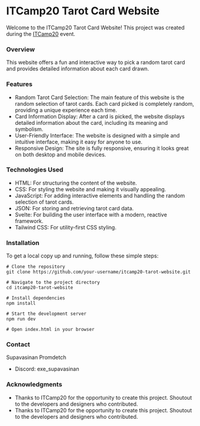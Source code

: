 # ITCamp20 Tarot Card Website

Welcome to the ITCamp20 Tarot Card Website! This project was created during the [ITCamp20][id/name]  event.



[id/name]: https://www.facebook.com/itcampKMITL/


### Overview 
This website offers a fun and interactive way to pick a random tarot card and provides detailed information about each card drawn.

### Features

- Random Tarot Card Selection: The main feature of this website is the random selection of tarot cards. Each card picked is completely random, providing a unique experience each time.
- Card Information Display: After a card is picked, the website displays detailed information about the card, including its meaning and symbolism.
- User-Friendly Interface: The website is designed with a simple and intuitive interface, making it easy for anyone to use.
- Responsive Design: The site is fully responsive, ensuring it looks great on both desktop and mobile devices.

### Technologies Used
- HTML: For structuring the content of the website.
- CSS: For styling the website and making it visually appealing.
- JavaScript: For adding interactive elements and handling the random selection of tarot cards.
- JSON: For storing and retrieving tarot card data.
- Svelte: For building the user interface with a modern, reactive framework.
- Tailwind CSS: For utility-first CSS styling.

### Installation 
To get a local copy up and running, follow these simple steps:

```
# Clone the repository
git clone https://github.com/your-username/itcamp20-tarot-website.git

# Navigate to the project directory
cd itcamp20-tarot-website

# Install dependencies
npm install

# Start the development server
npm run dev

# Open index.html in your browser
```

### Contact 
Supavasinan Promdetch 

- Discord:  exe_supavasinan


### Acknowledgments 
- Thanks to ITCamp20 for the opportunity to create this project.
Shoutout to the developers and designers who contributed.
- Thanks to ITCamp20 for the opportunity to create this project.
Shoutout to the developers and designers who contributed.
